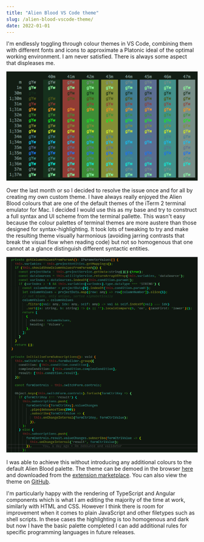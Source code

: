 ```yaml
---
title: "Alien Blood VS Code theme"
slug: /alien-blood-vscode-theme/
date: 2022-01-01
---
```


I'm endlessly toggling through colour themes in VS Code, combining them with different fonts and icons to approximate a Platonic ideal of the optimal working environment. I am never satisfied. There is always some aspect that displeases me.

![](./img/alien_blood_terminal_colours.png "Alien Blood terminal colours")

Over the last month or so I decided to resolve the issue once and for all by creating my own custom theme. I have always really enjoyed the Alien Blood colours that are one of the default themes of the iTerm 2 terminal emulator for Mac. I decided I would use this as my base and try to construct a full syntax and UI scheme from the terminal pallette. This wasn't easy because the colour palettes of terminal themes are more austere than those designed for syntax-highlighting. It took lots of tweaking to try and make the resulting theme visually harmonious (avoiding jarring contrasts that break the visual flow when reading code) but not so homogenous that one cannot at a glance distinguish different syntactic entities.

![Alt text](./img/alien_blood_syntax_demo.png "Alien Blood VS Code theme showing TypeScript highlighting")

I was able to achieve this without introducing any additional colours to the default Alien Blood palette. The theme can be demoed in the browser [here](https://vscode.dev/theme/ThomasBishop.alien-blood/Alien%20Blood%20) and downloaded from the [extension marketplace](https://marketplace.visualstudio.com/items?itemName=ThomasBishop.alien-blood). You can also view the theme on [GitHub](https://github.com/thomasabishop/alien-blood-vscode).

I'm particularly happy with the rendering of TypeScript and Angular components which is what I am editing the majority of the time at work, similarly with HTML and CSS. However I think there is room for improvement when it comes to plain JavaScript and other filetypes such as shell scripts. In these cases the highlighting is too homogenous and dark but now I have the basic palette completed I can add additional rules for specific programming languages in future releases.
